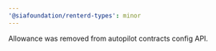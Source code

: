 ```yaml
---
'@siafoundation/renterd-types': minor
---
```


Allowance was removed from autopilot contracts config API.
